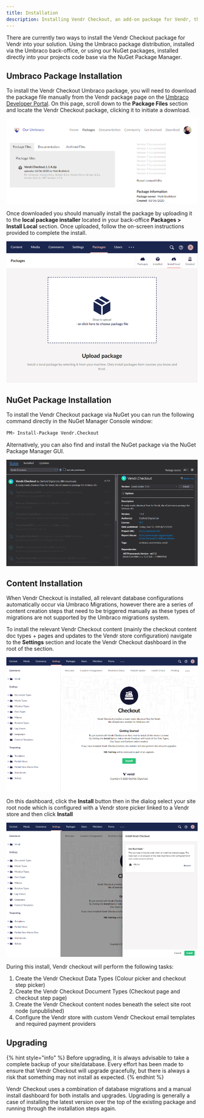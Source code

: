 ```yaml
---
title: Installation
description: Installing Vendr Checkout, an add-on package for Vendr, the eCommerce solution for Umbraco v8+
---
```


There are currently two ways to install the Vendr Checkout package for Vendr into your solution. Using the Umbraco package distribution, installed via the Umbraco back-office, or using our NuGet packages, installed directly into your projects code base via the NuGet Package Manager. 

## Umbraco Package Installation

To install the Vendr Checkout Umbraco package, you will need to download the package file manually from the Vendr package page on the [Umbraco Developer Portal](https://our.umbraco.com/packages/website-utilities/vendr-checkout/). On this page, scroll down to the **Package Files** section and locate the Vendr Checkout package, clicking it to initiate a download.

![Umbraco package files list](../media/checkout/our_package_list.png)

Once downloaded you should manually install the package by uploading it to the **local package installer** located in your back-office **Packages > Install Local** section. Once uploaded, follow the on-screen instructions provided to complete the install.

![Installing an Umbraco Package via Local Umbraco Package](../media/umbraco_local_package_install.png)

## NuGet Package Installation

To install the Vendr Checkout package via NuGet you can run the following command directly in the NuGet Manager Console window:

```bash
PM> Install-Package Vendr.Checkout
```

Alternatively, you can also find and install the NuGet package via the NuGet Package Manager GUI.

![Installing Vendr Checkout via the NuGet Package Manager GUI](../media/checkout/nuget_package.png)

## Content Installation

When Vendr Checkout is installed, all relevant database configurations automatically occur via Umbraco Migrations, however there are a series of content creation steps that need to be triggered manually as these types of migrations are not supported by the Umbraco migrations system. 

To install the relevant Vendr Checkout content (mainly the checkout content doc types + pages and updates to the Vendr store configuration) navigate to the **Settings** section and locate the Vendr Checkout dashboard in the root of the section.

![Vendr Checkout Dashboard](../media/checkout/install_dashboard.png)

On this dashboard, click the **Install** button then in the dialog select your site root node which is configured with a Vendr store picker linked to a Vendr store and then click **Install**

![Vendr Checkout Dashboard](../media/checkout/install_dashboard_dialog.png)

During this install, Vendr checkout will perform the following tasks:

1. Create the Vendr Checkout Data Types (Colour picker and checkout step picker)
2. Create the Vendr Checkout Document Types (Checkout page and checkout step page)
3. Create the Vendr Checkout content nodes beneath the select site root node (unpublished)
4. Configure the Vendr store with custom Vendr Checkout email templates and required payment providers

## Upgrading

{% hint style="info" %}
Before upgrading, it is always advisable to take a complete backup of your site/database. Every effort has been made to ensure that Vendr Checkout will upgrade gracefully, but there is always a risk that something may not install as expected.
{% endhint %}

Vendr Checkout uses a combination of database migrations and a manual install dashboard for both installs and upgrades. Upgrading is generally a case of installing the latest version over the top of the existing package and running through the installation steps again.